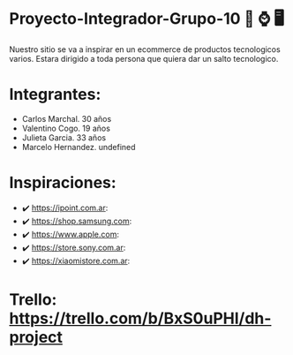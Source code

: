# Proyecto-Integrador-Grupo-10 📱 ⌚ 🖥️

Nuestro sitio se va a inspirar en un ecommerce de productos tecnologicos varios.
Estara dirigido a toda persona que quiera dar un salto tecnologico.


# Integrantes:
- Carlos Marchal. 30 años
- Valentino Cogo. 19 años
- Julieta Garcia. 33 años
- Marcelo Hernandez. undefined

# Inspiraciones:
- ✔️ https://ipoint.com.ar:
- ✔️ https://shop.samsung.com:
- ✔️ https://www.apple.com:
- ✔️ https://store.sony.com.ar:
- ✔️ https://xiaomistore.com.ar:

# Trello: https://trello.com/b/BxS0uPHl/dh-project
